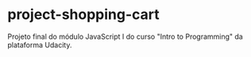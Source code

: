 # project-shopping-cart
Projeto final do módulo JavaScript I do curso "Intro to Programming" da plataforma Udacity.
